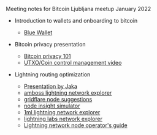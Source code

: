 Meeting notes for Bitcoin Ljubljana meetup January 2022
- Introduction to wallets and onboarding to bitcoin
  - [Blue Wallet](https://bluewallet.io/) 

- Bitcoin privacy presentation
  - [Bitcoin privacy 101](https://github.com/aljazceru/presentations/raw/main/ElSalvador-bitcoin-privacy.pdf)
  - [UTXO/Coin control management video](https://www.youtube.com/watch?v=i8P2u5241yU)

- Lightning routing optimization
  - [Presentation by Jaka](https://github.com/bitcoin-ljubljana/meetup/raw/main/presentations/BTC-lightning-routing-optimization.pdf)
  - [amboss lightning network explorer](https://amboss.space/)
  - [gridflare node suggestions](https://gridflare.xyz/explore/search)
  - [node insight simulator](https://lnnodeinsight.com/)
  - [1ml lightning network explorer](https://1ml.com/)
  - [lightning labs network explorer](https://terminal.lightning.engineering/#/)
  - [Lightning network node operator's guide](https://github.com/aljazceru/lightning-network-node-operator)


